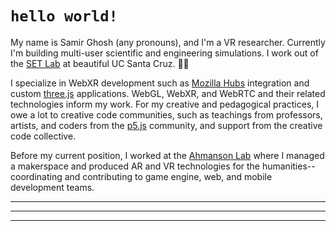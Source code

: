 # `hello world!`
My name is Samir Ghosh (any pronouns), and I'm a VR researcher. Currently I'm building multi-user scientific and engineering simulations. I work out of the [SET Lab](https://setlab.soe.ucsc.edu/) at beautiful UC Santa Cruz. 🌊🌲 

I specialize in WebXR development such as [Mozilla Hubs](https://hubs.mozilla.com/) integration and custom [three.js](https://threejs.org/) applications. WebGL, WebXR, and WebRTC and their related technologies inform my work. For my creative and pedagogical practices, I owe a lot to creative code communities, such as teachings from professors, artists, and coders from the [p5.js](https://p5js.org/) community, and support from the creative code collective.

Before my current position, I worked at the [Ahmanson Lab](https://polymathic.usc.edu/ahmanson-lab) where I managed a makerspace and produced AR and VR technologies for the humanities-- coordinating and contributing to game engine, web, and mobile development teams.
***
***
***


